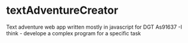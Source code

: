 # textAdventureCreator

Text adventure web app written mostly in javascript for DGT As91637 -I think - develope a complex program for a specific task

